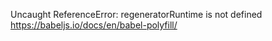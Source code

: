 Uncaught ReferenceError: regeneratorRuntime is not defined
https://babeljs.io/docs/en/babel-polyfill/

